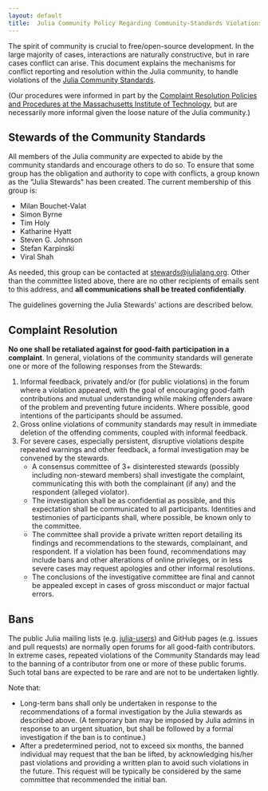 ```yaml
---
layout: default
title:  Julia Community Policy Regarding Community-Standards Violations
---
```


The spirit of community is crucial to free/open-source development.
In the large majority of cases, interactions are naturally constructive, but in rare cases conflict can arise.
This document explains the mechanisms for conflict reporting and resolution within the Julia community, to handle violations of the [Julia Community Standards](../standards).

(Our procedures were informed in part by the [Complaint Resolution Policies and Procedures at the Massachusetts Institute of Technology](http://web.mit.edu/policies/9/9.6.html), but are necessarily more informal given the loose nature of the Julia community.)

## Stewards of the Community Standards

All members of the Julia community are expected to abide by the community standards and encourage others to do so.
To ensure that some group has the obligation and authority to cope with conflicts, a group known as the "Julia Stewards" has been created.
The current membership of this group is:

 - Milan Bouchet-Valat
 - Simon Byrne
 - Tim Holy
 - Katharine Hyatt
 - Steven G. Johnson
 - Stefan Karpinski
 - Viral Shah

As needed, this group can be contacted at [stewards@julialang.org](mailto:stewards@julialang.org).
Other than the committee listed above, there are no other recipients of emails sent to this address, and **all communications shall be treated confidentially**.


The guidelines governing the Julia Stewards' actions are described below.

## Complaint Resolution

**No one shall be retaliated against for good-faith participation in a complaint**.
In general, violations of the community standards will generate one or more of the following responses from the Stewards:


1. Informal feedback, privately and/or (for public violations) in the forum where a violation appeared, with the goal of encouraging good-faith contributions and mutual understanding while making offenders aware of the problem and preventing future incidents. Where possible, good intentions of the participants should be assumed.
2. Gross online violations of community standards may result in immediate deletion of the offending comments, coupled with informal feedback.
3. For severe cases, especially persistent, disruptive violations despite repeated warnings and other feedback, a formal investigation may be convened by the stewards.
   * A consensus committee of 3+ disinterested stewards (possibly including non-steward members) shall investigate the complaint, communicating this with both the complainant (if any) and the respondent (alleged violator).
   * The investigation shall be as confidential as possible, and this expectation shall be communicated to all participants. Identities and testimonies of participants shall, where possible, be known only to the committee.
   * The committee shall provide a private written report detailing its findings and recommendations to the stewards, complainant, and respondent. If a violation has been found, recommendations may include bans and other alterations of online privileges, or in less severe cases may request apologies and other informal resolutions.
   * The conclusions of the investigative committee are final and cannot be appealed except in cases of gross misconduct or major factual errors.

## Bans

The public Julia mailing lists (e.g. [julia-users](https://groups.google.com/forum/#!forum/julia-users)) and GitHub pages (e.g. issues and pull requests) are normally open forums for all good-faith contributors.
In extreme cases, repeated violations of the Community Standards may lead to the banning of a contributor from one or more of these public forums.
Such total bans are expected to be rare and are not to be undertaken lightly.


Note that:

* Long-term bans shall only be undertaken in response to the recommendations of a formal investigation by the Julia stewards as described above. (A temporary ban may be imposed by Julia admins in response to an urgent situation, but shall be followed by a formal investigation if the ban is to continue.)
* After a predetermined period, not to exceed six months, the banned individual may request that the ban be lifted, by acknowledging his/her past violations and providing a written plan to avoid such violations in the future. This request will be typically be considered by the same committee that recommended the initial ban.
